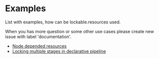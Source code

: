 # Examples

List with examples, how can be lockable.resources used.

When you has more question or some other use cases please create new issue with label 'documentation'.

- [Node depended resources](lock-nodes.md)
- [Locking multiple stages in declarative pipeline](locking-multiple-stages-in-declarative-pipeline.md)

